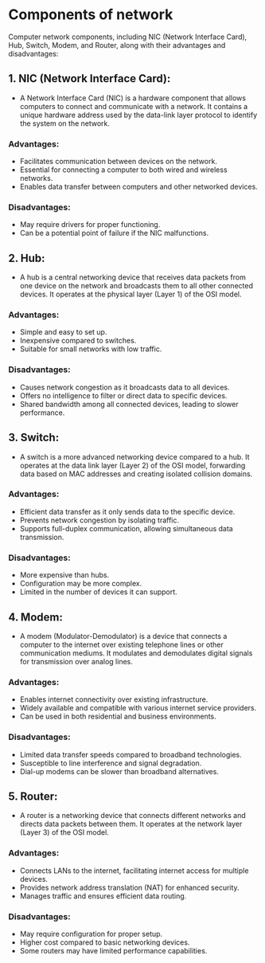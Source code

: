 # Components of network
Computer network components, including NIC (Network Interface Card), Hub, Switch, Modem, and Router, along with their advantages and disadvantages:

## 1. NIC (Network Interface Card):
- A Network Interface Card (NIC) is a hardware component that allows computers to connect and communicate with a network. It contains a unique hardware address used by the data-link layer protocol to identify the system on the network.

### Advantages:
   - Facilitates communication between devices on the network.
   - Essential for connecting a computer to both wired and wireless networks.
   - Enables data transfer between computers and other networked devices.

### Disadvantages:
   - May require drivers for proper functioning.
   - Can be a potential point of failure if the NIC malfunctions.

## 2. Hub:
- A hub is a central networking device that receives data packets from one device on the network and broadcasts them to all other connected devices. It operates at the physical layer (Layer 1) of the OSI model.

### Advantages:
   - Simple and easy to set up.
   - Inexpensive compared to switches.
   - Suitable for small networks with low traffic.

### Disadvantages:
   - Causes network congestion as it broadcasts data to all devices.
   - Offers no intelligence to filter or direct data to specific devices.
   - Shared bandwidth among all connected devices, leading to slower performance.

## 3. Switch:
- A switch is a more advanced networking device compared to a hub. It operates at the data link layer (Layer 2) of the OSI model, forwarding data based on MAC addresses and creating isolated collision domains.

### Advantages:
   - Efficient data transfer as it only sends data to the specific device.
   - Prevents network congestion by isolating traffic.
   - Supports full-duplex communication, allowing simultaneous data transmission.

### Disadvantages:
   - More expensive than hubs.
   - Configuration may be more complex.
   - Limited in the number of devices it can support.

## 4. Modem:
- A modem (Modulator-Demodulator) is a device that connects a computer to the internet over existing telephone lines or other communication mediums. It modulates and demodulates digital signals for transmission over analog lines.

### Advantages:
   - Enables internet connectivity over existing infrastructure.
   - Widely available and compatible with various internet service providers.
   - Can be used in both residential and business environments.

### Disadvantages:
   - Limited data transfer speeds compared to broadband technologies.
   - Susceptible to line interference and signal degradation.
   - Dial-up modems can be slower than broadband alternatives.

## 5. Router:
- A router is a networking device that connects different networks and directs data packets between them. It operates at the network layer (Layer 3) of the OSI model.

### Advantages:
   - Connects LANs to the internet, facilitating internet access for multiple devices.
   - Provides network address translation (NAT) for enhanced security.
   - Manages traffic and ensures efficient data routing.

### Disadvantages:
   - May require configuration for proper setup.
   - Higher cost compared to basic networking devices.
   - Some routers may have limited performance capabilities.